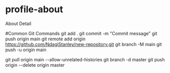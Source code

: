 # profile-about
About Detail

#Common Git Commands
git add . git commit -m "Commit message" git push origin main git remote add origin https://github.com/NdagiStanley/new-repository.git git branch -M main git push -u origin main

git pull origin main --allow-unrelated-histories
git branch -d master
git push origin --delete origin master
